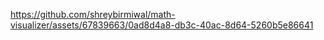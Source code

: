 

https://github.com/shreybirmiwal/math-visualizer/assets/67839663/0ad8d4a8-db3c-40ac-8d64-5260b5e86641

